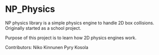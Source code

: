 # NP_Physics


NP physics library is a simple physics engine to handle 2D box collisions. 
Originally started as a school project.

Purpose of this project is to learn how 2D physics engines work.

Contributors:
Niko Kinnunen
Pyry Kosola